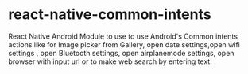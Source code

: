 # react-native-common-intents
React Native Android Module to use to use Android's Common intents actions like for Image picker from Gallery, open date settings,open wifi settings , open Bluetooth settings, open airplanemode settings, open browser with input url or to make web search by entering text.

